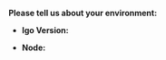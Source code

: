 **Please tell us about your environment:**
<!-- Operating system, Browser -->

* **Igo Version:**

* **Node:**
<!-- node --version -->
